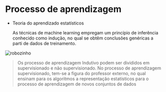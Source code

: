 # Processo de aprendizagem

 - Teoria do aprendizado estatísticos 


    As técnicas de machine learning empregam um princípio de inferência conhecido como indução, no qual se obtêm conclusões genéricas a parti de dados de treinamento.    

![robozinho](https://uploaddeimagens.com.br/images/000/836/238/original/download.jpg)

> Os processo de aprendizagem Indutivo podem ser divididos em supervisionado e não supervisionado. No processo de aprendizagem supervisionado, tem-se a figura do professor externo, no qual ensinam para os algoritmos a representação estatísticos para o processo de aprendizagem de novos conjuntos de dados